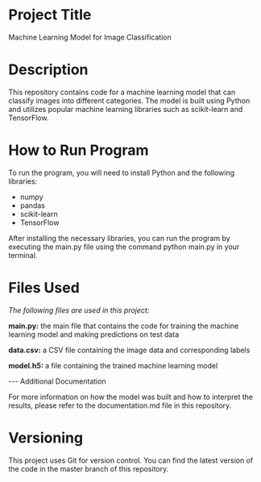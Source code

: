 
# Project Title
Machine Learning Model for Image Classification

# Description
This repository contains code for a machine learning model that can classify images into different categories. The model is built using Python and utilizes popular machine learning libraries such as scikit-learn and TensorFlow.

# How to Run Program
To run the program, you will need to install Python and the following libraries:

- numpy
- pandas
- scikit-learn
- TensorFlow

After installing the necessary libraries, you can run the program by executing the main.py file using the command python main.py in your terminal.

# Files Used
*The following files are used in this project:*

**main.py:** the main file that contains the code for training the machine learning model and making predictions on test data

**data.csv:** a CSV file containing the image data and corresponding labels

**model.h5:** a file containing the trained machine learning model

--- Additional Documentation

For more information on how the model was built and how to interpret the results, please refer to the documentation.md file in this repository.

# Versioning
This project uses Git for version control. You can find the latest version of the code in the master branch of this repository.
